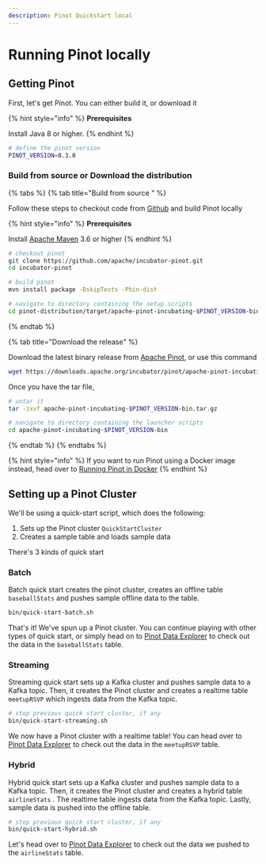 ```yaml
---
description: Pinot Quickstart local
---
```


# Running Pinot locally

## Getting Pinot

First, let's get Pinot. You can either build it, or download it

{% hint style="info" %}
 **Prerequisites** 

Install Java 8 or higher.
{% endhint %}

```bash
# define the pinot version 
PINOT_VERSION=0.3.0
```

### Build from source or Download the distribution

{% tabs %}
{% tab title="Build from source " %}


Follow these steps to checkout code from [Github](https://github.com/apache/incubator-pinot) and build Pinot locally

{% hint style="info" %}
 **Prerequisites** 

Install [Apache Maven](https://maven.apache.org/install.html) 3.6 or higher
{% endhint %}

```bash
# checkout pinot
git clone https://github.com/apache/incubator-pinot.git
cd incubator-pinot

# build pinot
mvn install package -DskipTests -Pbin-dist

# navigate to directory containing the setup scripts
cd pinot-distribution/target/apache-pinot-incubating-$PINOT_VERSION-bin/apache-pinot-incubating-$PINOT_VERSION-bin
```
{% endtab %}

{% tab title="Download the release" %}


Download the latest binary release from [Apache Pinot](https://pinot.apache.org/download/), or use this command 

```bash
wget https://downloads.apache.org/incubator/pinot/apache-pinot-incubating-$PINOT_VERSION/apache-pinot-incubating-$PINOT_VERSION-bin.tar.gz
```

Once you have the tar file,

```bash
# untar it
tar -zxvf apache-pinot-incubating-$PINOT_VERSION-bin.tar.gz

# navigate to directory containing the launcher scripts
cd apache-pinot-incubating-$PINOT_VERSION-bin
```
{% endtab %}
{% endtabs %}

{% hint style="info" %}
If you want to run Pinot using a Docker image instead, head over to [Running Pinot in Docker](running-pinot-in-docker.md)
{% endhint %}

## Setting up a Pinot Cluster

We'll be using a quick-start script, which does the following:

1. Sets up the Pinot cluster `QuickStartCluster`
2. Creates a sample table and loads sample data

There's 3 kinds of quick start

### Batch

Batch quick start creates the pinot cluster, creates an offline table `baseballStats` and pushes sample offline data to the table.

```bash
bin/quick-start-batch.sh
```

That's it! We've spun up a Pinot cluster. You can continue playing with other types of quick start, or simply head on to [Pinot Data Explorer](exploring-pinot.md) to check out the data in the `baseballStats` table.

### Streaming

Streaming quick start sets up a Kafka cluster and pushes sample data to a Kafka topic. Then, it creates the Pinot cluster and creates a realtime table `meetupRSVP` which ingests data from the Kafka topic.

```bash
# stop previous quick start cluster, if any
bin/quick-start-streaming.sh
```

We now have a Pinot cluster with a realtime table! You can head over to  [Pinot Data Explorer](exploring-pinot.md) to check out the data in the `meetupRSVP` table.

### Hybrid

Hybrid quick start sets up a Kafka cluster and pushes sample data to a Kafka topic. Then, it creates the Pinot cluster and creates a hybrid table `airlineStats` . The realtime table ingests data from the Kafka topic. Lastly, sample data is pushed into the offline table.

```bash
# stop previous quick start cluster, if any
bin/quick-start-hybrid.sh
```

Let's head over to [Pinot Data Explorer](exploring-pinot.md) to check out the data we pushed to the `airlineStats` table.

